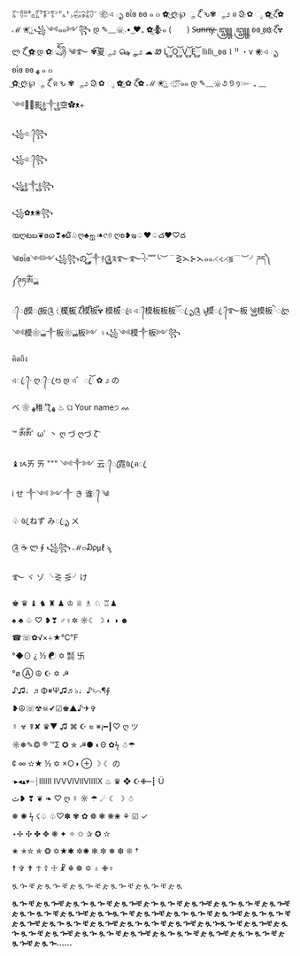 ㌃㌍㌔㌘㌢㌣㌦㌧㌫㌶㌻ ❀҉ এ ృ ʚΐɞ ʚɞ ๑ ๓ ✿҉ ͜ღ҉ ℘ ೄ ζั͡ ԅ️✾ ೄ೨ ต Ͽ҉ ✿ ೃ ✿҉͜ ζั͡✿ ℳ ❀ ͜҉ ꧁༺๑๑༻꧂ დ ✎﹏ ๑҉ ฺ.• ͜♥₊ ✿͜҉ ❁҉҉҉҉ ๑ (　　) S̶u̶n̶n̶y̶҉ ꧃꧃ ʚɞ ͜ʚɞ҉ ζั͡✾ ლ ζั͡ ͜✿҉ დ ✿҈ ྄ེིོུཉི ༄࿐ ✾͡夏ೄ೨ ௸ೄೄ೨ ☁︎ Ꮺ Lོ࿆Oོ࿆Vོ࿆Eོ࿆ llıllı ͜ ʚɞ ⌇ ⁾⁾ ・v ❀҉ এ ృ    ʚΐɞ ʚɞ ﻬ ๑   ๓   
͜✿҉ ͜ღ҉ ℘ ೄ ζั͡ ต ԅ️ ✾ ೄ೨
Ͽ҉ ✿ ೃ ✿҉͜ ✿  ζั͡✿   ℳ ❀ ͜҉　
҉ ҉͡ ๑๑ დ ✎﹏ ๑҉  ૭ ᠑ ᠀๛ ₊ ﹏

༺❀࿆影࿈࿆༒࿈࿆空✿ᴥ+

꧁এ᭄꧂

꧁এ᭄꧂

꧁࿈࿆༒࿈࿆꧂

꧁✿ᴥ❀꧂

യღటబ❦ɞɷ❣♠໖♧ღ♣ஐ ❧୯୬ ღʚ❥ఇ♤♥♤చ❤♡ద

༄ʚΐɞ༺༻꧁꧂のོ࿆༘༒࿈༊࿆༉࿐࿐ེ⊹﹌╰︶﹉⋛⋋⊱⋋๑๑⋌⊰⋌⋚﹉︶╯ཌད༽༼ཊཏༀൢ

᭄ꦿ模ꦿ板༊
: ꙰模꙰板꙰
ζั͡模ั͡板ั͡✾
模板็้ꦿএ
এ᭄模板板板ོꦿృ༊
ৡ模้้ꦿ᭄࿐板
༄࿆模板ེꦿღ
༺模❀ൢ༒板❀ൢ板༻
♀꧁༺模༒板༻꧂

คิดถึง

এꦿ᭄·        ღ᭄ꦿ    ᳩ   დ     এ゛ꦿོ      ✿     ೨     の

ベ      ❀      ﻬ稚ꦿ໊        ﻬ    ♨   ⁣⁦⁠⁠⁤ଘ  Your name੭⁣⁦⁠⁠⁤   ᨐ  

™   ༀༀﾟ     ωﾟ  丶     ღ      づ     ღづ    ζ͡

♝ᝰㄞ      ㄞ   """   ༺༒༻       云᭄ꦿ霓꧔ꦿ       ฅꦿ

 i     せ       ༒༺   ༻༒    き    谁᭄     ༄

♧          ꧔ꦿ      ねず     みꦿృ         ㄨ

༊     ☕   ლ    ∮      ꧁꧂     ℳ๓₯㎕       ৡ    

࿐   ヾ    ゾ   ╰⋛   ⋚╯け

♚  ♛  ♝  ♞  ♜  ♟  ♔    ♕   ♗ ♘  ♖♟

♠  ♣  ♧  ♡  ❥❣  ♂♀✲  ☼☾  ☽  ◐  ◑  ☻

☎☏✿√×÷★℃℉

°◆⊙  ¿   ½  ☯  ✡   ㍿  卐

°ø  Ⓐ  ☮  ☪  ✡   ☭

♪♫♩♬Φ※Ψ♫♬♭♩♪♮⌒¶∮

❥☮☏☢☠✔☑♚▲♪✈✞

☿  ☣  ☤✘  ♛▼  ♫  ⌘  ☪  ≈  ※¡━┃♡  ღ  ツ

☼❅✎©  ®  ™Σ  ✪   ✯  ☭●  ◐Θ  ✿ϟ  ☃☂

¢ ∞  ✫★ ½    ✡  ×○◑  ⊕  ☽  ☾  の

·▸◂▴▾┈┊ⅠⅡⅢ ⅣⅤⅥⅦⅧⅨ  ♨   ♛  ❖  ☪✙┉┋ Ü

ﭢ❥  ❣   ❦ ❧   ♡  ღ  ☿ ☼  ☂  ☄  ☾  ☽  ☃

❅ ✺  ϟ ☇♤ ♧♡✽  ✾  ✿  ❁  ❃  ❋❀  ⚘  ☑  ✓

⋆✢  ✣  ✤  ✥  ❋  ✦  ✧  ✩  ✰  ✪  ✫

✬  ✭✮  ✯  ❂  ✡★✱  ✲✺  ✻  ✼  ❅  ❆  ❊  †

 ☨   ✞   ✝  ☥  ☦  ☩  ☧   ☬  ☸  ✡  ♁  ✙♆

 ጿ ኈ ቼ ዽ ጿ ኈ ቼ ዽ ጿ ኈ ቼ ዽ ጿ ኈ ቼ ዽ ጿ ኈ ቼ ዽ ጿ

**ጿ ኈ ቼ ዽ ጿ ኈቼ ዽ ጿ ኈ ጿ ኈ ቼ ዽ ጿ ኈቼ ዽ  ኈ ጿ ኈ ቼ ዽ ጿ ኈቼ ዽ ጿ ኈ ጿ ኈ ቼ ዽ ጿ ኈቼ ዽ ጿ ኈ ጿ ኈ ቼ ዽ ጿ ኈቼ ዽ ጿ ኈጿ ኈ ቼ ዽ ጿ ኈቼ ዽ ጿ ኈ ጿ ኈ ቼ ዽ ጿ ኈቼ ዽ ጿ ኈ ጿ ኈ ቼ ዽ ጿ ኈቼ ዽ ጿ ኈ ጿ ኈ ቼ ዽ ጿ ኈቼ ዽ ጿ ኈ ጿ ኈ ቼ ዽ ጿ ኈቼ ዽ ጿ ኈጿ ኈ ቼ ዽ ጿ ኈቼ ዽ ጿ ኈ ጿ ኈ ቼ ዽ ጿ ኈቼ ዽ ጿ ኈ ጿ ኈ ቼ ዽ ጿ ኈቼ ዽ ጿ ኈ ጿ ኈ ቼ ዽ ጿ ኈቼ ዽ ጿ ኈ ጿ ኈ ቼ ዽ ጿ ኈቼ ዽ ጿ ኈ……**
